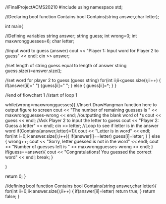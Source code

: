 //FinalProjectACMS20210
#include <iostream>
using namespace std;

//Declaring bool function Contains
bool Contains(string<char> answer,char letter);

int main{

//Defining variables
string answer;
string guess;
int wrong=0;
int maxwrongguesses=6;
char letter;

//input word to guess (answer)
cout << "Player 1: Input word for Player 2 to guess" << endl;
cin >> answer;

//set length of string guess equal to length of answer string
guess.size()=answer.size();

//set word for player 2 to guess (guess string)
for(int ii;ii<guess.size();ii++)
{
if(answer[ii]=" ")
  {guess[ii]=" ";
  } else {
  guess[ii]=*;
  }
}

//end of flowchart 1
//start of loop 1

while(wrong<maxwrongguesses){
//Insert DrawHangman function here to output figure to screen
cout << "The number of remaining guesses is " << maxwrongguesses-wrong << end;
//outputting the blank word of *s
cout << guess << endl;
//Ask Player 2 to input the letter to guess
cout << "Player 2: Guess a letter" << endl;
cin >> letter;
//Loop to see if letter is in the answer word
if(Contains(answer,letter)=1){
  cout << "Letter is in word" << endl;
  for(int i=0;i<answer.size();i++){
    if(answer[i]==letter)
      guess[i]=letter;
    }
  } else {
    wrong++;
    cout << "Sorry, letter guessed is not in the word" << endl;
    cout << "Number of guesses left is " << maxwrongguesses-wrong << endl;
  }
if(guess==answer){
  cout << "Congratulations!  You guessed the correct word" << endl;
  break;
  }

}
  
  





return 0;
}

//defining bool function Contains
bool Contains(string<char> answer,char letter){
for(int ii=0;ii<answer.size();ii++)
  {
  if(answer[ii]=letter)
    return true;
  }
  return false;
}


